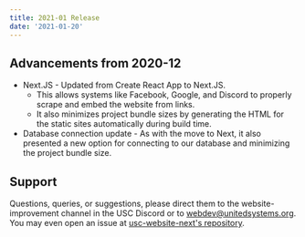 ```yaml
---
title: 2021-01 Release
date: '2021-01-20'
---
```


## Advancements from 2020-12

- Next.JS - Updated from Create React App to Next.JS.
  - This allows systems like Facebook, Google, and Discord to properly scrape and embed the website from links.
  - It also minimizes project bundle sizes by generating the HTML for the static sites automatically during build time.
- Database connection update - As with the move to Next, it also presented a new option for connecting to our database and minimizing the project bundle size.

## Support

Questions, queries, or suggestions, please direct them to the website-improvement channel in the USC Discord or to webdev@unitedsystems.org. You may even open an issue at [usc-website-next's repository](https://github.com/Admiralfeb/usc-website-next/issues).
